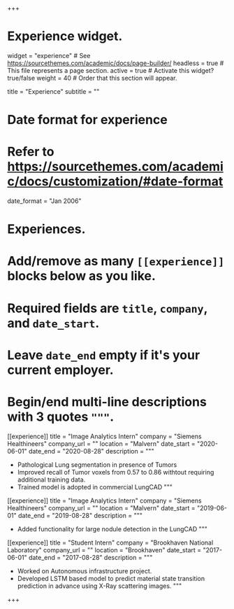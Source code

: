 +++
# Experience widget.
widget = "experience"  # See https://sourcethemes.com/academic/docs/page-builder/
headless = true  # This file represents a page section.
active = true  # Activate this widget? true/false
weight = 40  # Order that this section will appear.

title = "Experience"
subtitle = ""

# Date format for experience
#   Refer to https://sourcethemes.com/academic/docs/customization/#date-format
date_format = "Jan 2006"

# Experiences.
#   Add/remove as many `[[experience]]` blocks below as you like.
#   Required fields are `title`, `company`, and `date_start`.
#   Leave `date_end` empty if it's your current employer.
#   Begin/end multi-line descriptions with 3 quotes `"""`.
[[experience]]
  title = "Image Analytics Intern"
  company = "Siemens Healthineers"
  company_url = ""
  location = "Malvern"
  date_start = "2020-06-01"
  date_end = "2020-08-28"
  description = """
  * Pathological Lung segmentation in presence of Tumors
  * Improved recall of Tumor voxels from 0.57 to 0.86 withtout requiring additional training data.
  * Trained model is adopted in commercial LungCAD
  """

[[experience]]
  title = "Image Analytics Intern"
  company = "Siemens Healthineers"
  company_url = ""
  location = "Malvern"
  date_start = "2019-06-01"
  date_end = "2019-08-28"
  description = """
  * Added functionality for large nodule detection in the LungCAD
  """
 
 [[experience]]
  title = "Student Intern"
  company = "Brookhaven National Laboratory"
  company_url = ""
  location = "Brookhaven"
  date_start = "2017-06-01"
  date_end = "2017-08-28"
  description = """
  * Worked on Autonomous infrastructure project.
  * Developed LSTM based model to predict material state transition prediction in advance using X-Ray scattering images.
  """

+++
